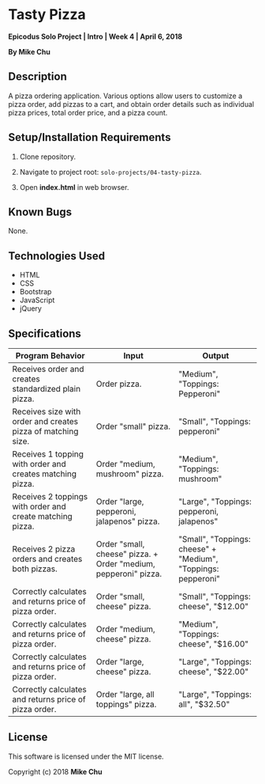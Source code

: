 # Tasty Pizza

**Epicodus Solo Project | Intro | Week 4 | April 6, 2018**

**By Mike Chu**

## Description

 A pizza ordering application. Various options allow users to customize a pizza order, add pizzas to a cart, and obtain order details such as individual pizza prices, total order price, and a pizza count.

## Setup/Installation Requirements

1. Clone repository.

2. Navigate to project root: `solo-projects/04-tasty-pizza`.

3. Open **index.html** in web browser.

## Known Bugs

None.

## Technologies Used

* HTML
* CSS
* Bootstrap
* JavaScript
* jQuery

## Specifications

| Program Behavior | Input | Output |
| --- | --- | --- |
| Receives order and creates standardized plain pizza. |Order pizza. | "Medium", "Toppings: Pepperoni" |
| Receives size with order and creates pizza of matching size. | Order "small" pizza. | "Small", "Toppings: pepperoni" |
| Receives 1 topping with order and creates matching pizza. | Order "medium, mushroom" pizza. | "Medium", "Toppings: mushroom" |
| Receives 2 toppings with order and create matching pizza. | Order "large, pepperoni, jalapenos" pizza. | "Large", "Toppings: pepperoni, jalapenos" |
| Receives 2 pizza orders and creates both pizzas. | Order "small, cheese" pizza. + Order "medium, pepperoni" pizza. | "Small", "Toppings: cheese" + "Medium", "Toppings: pepperoni" |
| Correctly calculates and returns price of pizza order. | Order "small, cheese" pizza. | "Small", "Toppings: cheese", "$12.00" |
| Correctly calculates and returns price of pizza order. | Order "medium, cheese" pizza. | "Medium", "Toppings: cheese", "$16.00" |
| Correctly calculates and returns price of pizza order. | Order "large, cheese" pizza. | "Large", "Toppings: cheese", "$22.00" |
| Correctly calculates and returns price of pizza order. | Order "large, all toppings" pizza. | "Large", "Toppings: all", "$32.50" |

## License

This software is licensed under the MIT license.

Copyright (c) 2018 **Mike Chu**
